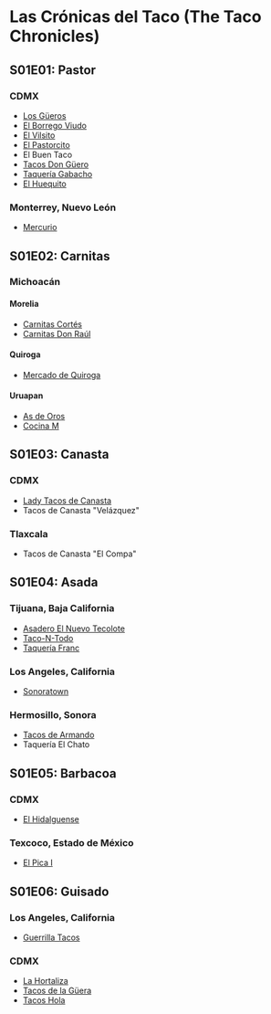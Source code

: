# Las Crónicas del Taco (The Taco Chronicles)

## S01E01: Pastor

### CDMX

- [Los Güeros](https://goo.gl/maps/bRzaLkZRWDYTkdb96)
- [El Borrego Viudo](https://goo.gl/maps/oVUyfydaYKkEurtK7)
- [El Vilsito](https://goo.gl/maps/yHLmC5dK67UURUot7)
- [El Pastorcito](https://goo.gl/maps/A9kxxWbhj12fS6Ep7)
- El Buen Taco
- [Tacos Don Güero](https://goo.gl/maps/KNf1vcknDgnQcZfM6)
- [Taquería Gabacho](https://goo.gl/maps/fZ35eF121YRvcxVGA)
- [El Huequito](https://goo.gl/maps/qGgCFafGBmoG7QJs5)

### Monterrey, Nuevo León

- [Mercurio](https://goo.gl/maps/4otqaKC3ofK84UPQ8)


## S01E02: Carnitas

### Michoacán

#### Morelia

- [Carnitas Cortés](https://goo.gl/maps/fQZ9q7jf1jyEq6PH6)
- [Carnitas Don Raúl](https://goo.gl/maps/zgjc3xkrHveRBFqG7)

#### Quiroga

- [Mercado de Quiroga](https://goo.gl/maps/AjNaTbKvLc91QU1y8)

#### Uruapan

- [As de Oros](https://goo.gl/maps/bkCL2YRkZhMXR7pV9)
- [Cocina M](https://goo.gl/maps/jo5JP9pRFerGYqUV7)


## S01E03: Canasta

### CDMX

- [Lady Tacos de Canasta](https://www.instagram.com/ladytacosdecanasta/)
- Tacos de Canasta "Velázquez"

### Tlaxcala

- Tacos de Canasta "El Compa"


## S01E04: Asada

### Tijuana, Baja California

- [Asadero El Nuevo Tecolote](https://goo.gl/maps/H3AGrtVR5y8qL5i99)
- [Taco-N-Todo](https://goo.gl/maps/tEbpu3KajCXGQ8VUA)
- [Taquería Franc](https://goo.gl/maps/ptXkSPNq47cJh9546)

### Los Angeles, California

- [Sonoratown](https://goo.gl/maps/djr69E8955hbsk5b6)

### Hermosillo, Sonora

- [Tacos de Armando](https://goo.gl/maps/SLJDayRenpi6y2rg6)
- Taquería El Chato


## S01E05: Barbacoa

### CDMX

- [El Hidalguense](https://goo.gl/maps/rL78BSYftErFoLyX8)

### Texcoco, Estado de México

- [El Pica I](https://goo.gl/maps/u6Ke6is5u2RBJTAU6)


## S01E06: Guisado

### Los Angeles, California

- [Guerrilla Tacos](https://goo.gl/maps/Fh8dRJmhjPGyHofJ7)

### CDMX

- [La Hortaliza](https://goo.gl/maps/p2e4M49prAhf7B129)
- [Tacos de la Güera](https://goo.gl/maps/ptkC9q1BizN1EnKo7)
- [Tacos Hola](https://goo.gl/maps/3TKmmzPGZF8ib8JG7)
